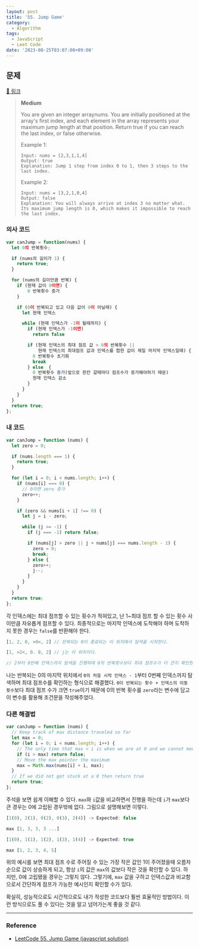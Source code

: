 ```yaml
---
layout: post
title: '55. Jump Game'
category:
  - Algorithm
tags:
  - JavaScript
  - Leet Code
date: '2023-08-25T03:07:00+09:00'
---
```


## 문제

[🔗 링크](https://leetcode.com/problems/jump-game/submissions/?envType=study-plan-v2&envId=top-interview-150)

> **Medium**
>
> You are given an integer arraynums. You are initially positioned at the array's first index, and each element in the array represents your maximum jump length at that position.
> Return true if you can reach the last index, or false otherwise.
>
> Example 1:
>
> ```
> Input: nums = [2,3,1,1,4]
> Output: true
> Explanation: Jump 1 step from index 0 to 1, then 3 steps to the last index.
> ```
>
> Example 2:
>
> ```
> Input: nums = [3,2,1,0,4]
> Output: false
> Explanation: You will always arrive at index 3 no matter what. Its maximum jump length is 0, which makes it impossible to reach the last index.
> ```

### 의사 코드

```javascript
var canJump = function(nums) {
  let 0의 반복횟수;

  if (nums의 길이가 1) {
    return true;
  }

  for (nums의 길이만큼 반복) {
    if (현재 값이 0이면) {
		0 반복횟수 증가
    }

    if (0이 반복되고 있고 다음 값이 0이 아닐때) {
	  let 현재 인덱스

      while (현재 인덱스가 -1이 될때까지) {
        if (현재 인덱스가 -1이면)
          return false

        if (현재 인덱스의 최대 점프 값 > 0의 반복횟수 ||
			현재 인덱스의 최대점프 값과 인덱스를 합한 값이 제일 마지막 인덱스일때) {
          0 반복횟수 초기화
          break
        } else  {
		  0 반복횟수 증가(앞으로 한칸 갈때마다 점프수가 증가해야하기 때문)
          현재 인덱스 감소
        }
      }
    }
  }
  return true;
};
```

### 내 코드

```javascript
var canJump = function (nums) {
  let zero = 0;

  if (nums.length === 1) {
    return true;
  }

  for (let i = 0; i < nums.length; i++) {
    if (nums[i] === 0) {
      // 0이면 zero 증가
      zero++;
    }

    if (zero && nums[i + 1] !== 0) {
      let j = i - zero;

      while (j >= -1) {
        if (j === -1) return false;

        if (nums[j] > zero || j + nums[j] === nums.length - 1) {
          zero = 0;
          break;
        } else {
          zero++;
          j--;
        }
      }
    }
  }
  return true;
};
```

각 인덱스에는 최대 점프할 수 있는 횟수가 적혀있고, 난 1~최대 점프 할 수 있는 횟수 사이만큼 자유롭게 점프할 수 있다. 최종적으로는 마지막 인덱스에 도착해야 하며 도착하지 못한 경우는 `false`를 반환해야 한다.

```javascript
[1, 2, 0, >0<, 2] // 반복되는 0이 종료되는 이 위치에서 탐색을 시작한다.

[1, >2<, 0. 0, 2] // j는 이 위치이다.

// 2부터 0번째 인덱스까지 탐색을 진행하며 0의 반복횟수보다 최대 점프수가 더 큰지 확인한다.
```

나는 반복되는 0의 마지막 위치에서 `0의 처음 시작 인덱스 - 1`부터 0번째 인덱스까지 탐색하며 최대 점프수를 확인하는 형식으로 해결했다. `0이 반복되는 횟수 + 인덱스의 이동 횟수`보다 최대 점프 수가 크면 `true`이기 때문에 0의 반복 횟수를 `zero`라는 변수에 담고 이 변수를 활용해 조건문을 작성해주었다.

### 다른 해결법

```javascript
var canJump = function (nums) {
  // Keep track of max distance traveled so far
  let max = 0;
  for (let i = 0; i < nums.length; i++) {
    // The only time that max < i is when we are at 0 and we cannot move forward
    if (i > max) return false;
    // Move the max pointer the maximum
    max = Math.max(nums[i] + i, max);
  }
  // If we did not get stuck at a 0 then return true
  return true;
};
```

주석을 보면 쉽게 이해할 수 있다. `max`와 `i`값을 비교하면서 진행을 하는데 `i`가 `max`보다 큰 경우는 0에 고립된 경우밖에 없다. 그림으로 설명해보면 이렇다.

```javascript
[1(0), 2(1), 0(2), 0(3), 2(4)] -> Expected: false

max [1, 3, 3, 3 ...]

[1(0), 1(1), 1(2), 1(3), 1(4)] -> Expected: true

max [1, 2, 3, 4, 5]
```

위의 예시를 보면 최대 점프 수로 주어질 수 있는 가장 작은 값인 1이 주어졌을때 오름차순으로 값이 상승하게 되고, 항상 `i`의 값은 `max`의 값보다 작은 것을 확인할 수 있다. 하지만, 0에 고립됐을 경우는 그렇지 않다. 그렇기에, `max` 값을 구하고 인덱스값과 비교함으로서 간단하게 점프가 가능한 예시인지 확인할 수가 있다.

확실히, 성능적으로도 시간적으로도 내가 작성한 코드보다 훨씬 효율적인 방법이다. 이런 방식으로도 풀 수 있다는 것을 알고 넘어가는게 좋을 것 같다.

---

### Reference

- [LeetCode 55. Jump Game (javascript solution)](https://dev.to/cod3pineapple/leetcode-55-jump-game-javascript-solution-26if)
